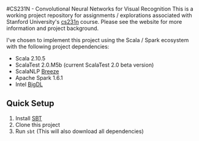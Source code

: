 #CS231N - Convolutional Neural Networks for Visual Recognition
This is a working project repository for assignments / explorations associated with Stanford University's [cs231n](http://cs231n.stanford.edu/) course. Please see the website for more information and project background.

I've chosen to implement this project using the Scala / Spark ecosystem with the following project dependencies:
  * Scala 2.10.5
  * ScalaTest 2.0.M5b (current ScalaTest 2.0 beta version)
  * ScalaNLP [Breeze](http://www.scalanlp.org/)
  * Apache Spark 1.6.1
  * Intel [BigDL](https://github.com/intel-analytics/BigDL)

## Quick Setup

 1. Install [SBT](http://www.scala-sbt.org/)
 1. Clone this project
 1. Run `sbt` (This will also download all dependencies)
